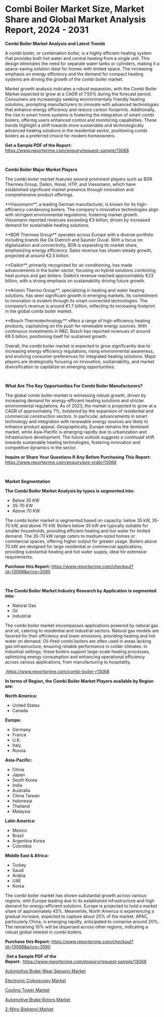 <p><h1>Combi Boiler Market Size, Market Share and Global Market Analysis Report, 2024 - 2031</h1></p><p><strong>Combi Boiler Market Analysis and Latest Trends</strong></p>
<p><p>A combi boiler, or combination boiler, is a highly efficient heating system that provides both hot water and central heating from a single unit. This design eliminates the need for separate water tanks or cylinders, making it a space-saving solution ideal for homes with limited space. The increasing emphasis on energy efficiency and the demand for compact heating systems are driving the growth of the combi boiler market. </p><p>Market growth analysis indicates a robust expansion, with the Combi Boiler Market expected to grow at a CAGR of 7.50% during the forecast period. Consumers are increasingly seeking environmentally friendly heating solutions, prompting manufacturers to innovate with advanced technologies that enhance energy efficiency and reduce carbon footprints. Additionally, the rise in smart home systems is fostering the integration of smart combi boilers, offering users enhanced control and monitoring capabilities. These trends highlight a shift towards more sustainable and technologically advanced heating solutions in the residential sector, positioning combi boilers as a preferred choice for modern homeowners.</p></p>
<p><strong>Get a Sample PDF of the Report:&nbsp;</strong> <a href="https://www.reportprime.com/enquiry/request-sample/13068">https://www.reportprime.com/enquiry/request-sample/13068</a></p>
<p>&nbsp;</p>
<p><strong>Combi Boiler Major Market Players</strong></p>
<p><p>The combi boiler market features several prominent players such as BDR Thermea Group, Daikin, Hoval, HTP, and Viessmann, which have established significant market presence through innovation and comprehensive product offerings.</p><p>**Viessmann**, a leading German manufacturer, is known for its high-efficiency condensing boilers. The company's innovative technologies align with stringent environmental regulations, fostering market growth. Viessmann reported revenues exceeding €3 billion, driven by increased demand for sustainable heating solutions.</p><p>**BDR Thermea Group** operates across Europe with a diverse portfolio including brands like De Dietrich and Saunier Duval. With a focus on digitalization and connectivity, BDR is expanding its market share, emphasizing energy efficiency. Sales revenue has shown steady growth, projected at around €2.5 billion.</p><p>**Daikin**, primarily recognized for air conditioning, has made advancements in the boiler sector, focusing on hybrid solutions combining heat pumps and gas boilers. Daikin’s revenue reached approximately €23 billion, with a strong emphasis on sustainability driving future growth.</p><p>**Ariston Thermo Group**, specializing in heating and water heating solutions, has seen significant growth in emerging markets. Its commitment to innovation is evident through its smart connected technologies. The company’s revenue is around €1.7 billion, reflecting its increasing footprint in the global combi boiler market.</p><p>**Bosch Thermotechnology** offers a range of high-efficiency heating products, capitalizing on the push for renewable energy sources. With continuous investments in R&D, Bosch has reported revenues of around €6.5 billion, positioning itself for sustained growth.</p><p>Overall, the combi boiler market is expected to grow significantly due to increasing energy efficiency regulations, rising environmental awareness, and evolving consumer preferences for integrated heating solutions. Major players are strategically focusing on innovation, sustainability, and market diversification to capitalize on emerging opportunities.</p></p>
<p>&nbsp;</p>
<p><strong>What Are The Key Opportunities For Combi Boiler Manufacturers?</strong></p>
<p><p>The global combi boiler market is witnessing robust growth, driven by increasing demand for energy-efficient heating solutions and stricter environmental regulations. As of 2023, the market is projected to grow at a CAGR of approximately 7%, bolstered by the expansion of residential and commercial construction sectors. In particular, advancements in smart technology and integration with renewable energy sources are likely to enhance product appeal. Geographically, Europe remains the dominant market, while Asia-Pacific is emerging rapidly due to urbanization and infrastructure development. The future outlook suggests a continued shift towards sustainable heating technologies, fostering innovation and competitive dynamics in the sector.</p></p>
<p><strong>Inquire or Share Your Questions If Any Before Purchasing This Report:</strong> <a href="https://www.reportprime.com/enquiry/pre-order/13068">https://www.reportprime.com/enquiry/pre-order/13068</a></p>
<p>&nbsp;</p>
<p><strong>Market Segmentation</strong></p>
<p><strong>The Combi Boiler Market Analysis by types is segmented into:</strong></p>
<p><ul><li>Below 35 KW</li><li>35-70 KW</li><li>Above 70 KW</li></ul></p>
<p><p>The combi boiler market is segmented based on capacity: below 35 kW, 35-70 kW, and above 70 kW. Boilers below 35 kW are typically suitable for smaller households, providing efficient heating and hot water for limited demand. The 35-70 kW range caters to medium-sized homes or commercial spaces, offering higher output for greater usage. Boilers above 70 kW are designed for large residential or commercial applications, providing substantial heating and hot water supply, ideal for extensive requirements.</p></p>
<p><strong>Purchase this Report:&nbsp;</strong><a href="https://www.reportprime.com/checkout?id=13068&price=3590">https://www.reportprime.com/checkout?id=13068&price=3590</a></p>
<p>&nbsp;</p>
<p><strong>The Combi Boiler Market Industry Research by Application is segmented into:</strong></p>
<p><ul><li>Natural Gas</li><li>Oil</li><li>Industrial</li></ul></p>
<p><p>The combi boiler market encompasses applications powered by natural gas and oil, catering to residential and industrial sectors. Natural gas models are favored for their efficiency and lower emissions, providing heating and hot water on demand. Oil-fired combi boilers are often used in areas lacking gas infrastructure, ensuring reliable performance in colder climates. In industrial settings, these boilers support large-scale heating processes, optimizing energy consumption and enhancing operational efficiency across various applications, from manufacturing to hospitality.</p></p>
<p><a href="https://www.reportprime.com/combi-boiler-r13068">&nbsp;https://www.reportprime.com/combi-boiler-r13068</a></p>
<p><strong>In terms of Region, the Combi Boiler Market Players available by Region are:</strong></p>
<p>
    <p> <strong> North America: </strong>
        <ul>
            <li>United States</li>
            <li>Canada</li>
        </ul>
        </p> 
    <p> <strong> Europe: </strong>
        <ul>
            <li>Germany</li>
            <li>France</li>
            <li>U.K.</li>
            <li>Italy</li>
            <li>Russia</li>
        </ul>
        </p> 
    <p> <strong> Asia-Pacific: </strong>
        <ul>
            <li>China</li>
            <li>Japan</li>
            <li>South Korea</li>
            <li>India</li>
            <li>Australia</li>
            <li>China Taiwan</li>
            <li>Indonesia</li>
            <li>Thailand</li>
            <li>Malaysia</li>
        </ul>
        </p> 
    <p> <strong> Latin America: </strong>
        <ul>
            <li>Mexico</li>
            <li>Brazil</li>
            <li>Argentina Korea</li>
            <li>Colombia</li>
        </ul>
        </p> 
    <p> <strong> Middle East & Africa: </strong>
        <ul>
            <li>Turkey</li>
            <li>Saudi</li>
            <li>Arabia</li>
            <li>UAE</li>
            <li>Korea</li>
        </ul>
    </p>
    </p>
<p><p>The combi boiler market has shown substantial growth across various regions, with Europe leading due to its established infrastructure and high demand for energy-efficient solutions. Europe is projected to hold a market share of approximately 45%. Meanwhile, North America is experiencing a gradual increase, expected to capture about 25% of the market. APAC, particularly China, is emerging rapidly, anticipated to comprise around 20%. The remaining 10% will be dispersed across other regions, indicating a robust global interest in combi boilers.</p></p>
<p><strong>Purchase this Report: </strong><a href="https://www.reportprime.com/checkout?id=13068&price=3590">https://www.reportprime.com/checkout?id=13068&price=3590</a></p>
<p>&nbsp;<strong>Get a Sample PDF of the Report:&nbsp;&nbsp;</strong><a href="https://www.reportprime.com/enquiry/request-sample/13068">https://www.reportprime.com/enquiry/request-sample/13068</a></p>
<p><strong></strong></p>
<p><p><a href="https://www.linkedin.com/pulse/global-automotive-brake-wear-sensors-industry-analysis-hbiue?trackingId=fPltw0MTSNmscW%2BvbkrvcQ%3D%3D">Automotive Brake Wear Sensors Market</a></p><p><a href="https://issuu.com/reportprime-2/docs/electronic-colposcopy-market-size-2_c4fb0899e4e1d2">Electronic Colposcopy Market</a></p><p><a href="https://github.com/sofayahoo2023/Market-Research-Report-List-6/blob/main/cooling-tower-market.md">Cooling Tower Market</a></p><p><a href="https://www.linkedin.com/pulse/automotive-brake-rotors-market-emerging-trends-future-prospects-ljz3e?trackingId=O188eu7pR9%2BFyl8afdqpjA%3D%3D">Automotive Brake Rotors Market</a></p><p><a href="https://issuu.com/reportprime-2/docs/2-nitro-biphenyl-market-size-2030.p_c411df7019d0b9">2-Nitro Biphenyl Market</a></p></p>